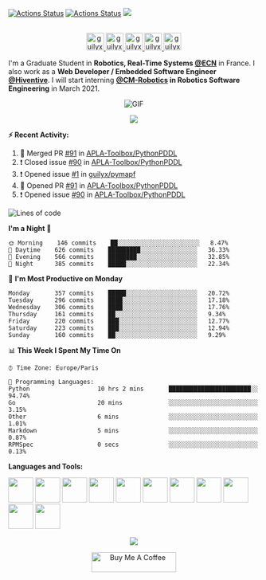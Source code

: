 [![Actions Status](https://github.com/guilyx/guilyx/workflows/wakatime-stats/badge.svg)](https://github.com/guilyx/guilyx/actions)
[![Actions Status](https://github.com/guilyx/guilyx/workflows/update-gh-activity/badge.svg)](https://github.com/guilyx/guilyx/actions)
![](https://visitor-badge.glitch.me/badge?page_id=guilyx.guilyx)

<p align="center">
<br/>
<a href="https://twitter.com/spida_rwin">
  <img alt="guilyx | Twitter" width="35px" src="https://image.flaticon.com/icons/svg/2111/2111703.svg" />
</a>
<a href="https://www.linkedin.com/in/erwinlejeune-lkn">
  <img alt="guilyx's LinkdeIN" width="35px" src="https://image.flaticon.com/icons/svg/2111/2111465.svg" />
</a>
<a href="https://www.facebook.com/erwin.lejeune">
  <img alt="guilyx's Facebook" width="35px" src="https://image.flaticon.com/icons/svg/2111/2111342.svg" />
</a>
<a href="https://www.instagram.com/spid_erwin">
  <img alt="guilyx's Instagram" width="35px" src="https://image.flaticon.com/icons/svg/2111/2111421.svg" />
</a>
<a href="https://open.spotify.com/user/11147618695?si=zZFn6uAGRLyoU02lsG50GA">
  <img alt="guilyx's Spotify" width="35px" src="https://image.flaticon.com/icons/svg/2111/2111627.svg" />
</a>
</p>

I'm a Graduate Student in **Robotics, Real-Time Systems [@ECN](https://www.ec-nantes.fr)** in France. I also work as a **Web Developer / Embedded Software Engineer [@Hiventive](https://www.hiventive.com)**. I will start interning **[@CM-Robotics](https://cm-robotics.com) in Robotics Software Engineering** in March 2021.

<p align="center">
<img align="center" alt="GIF" src="https://media1.tenor.com/images/1c6140897565e34a4e98f618e220dc0d/tenor.gif?itemid=9358372" />
</p>

<p align="center">
  <img alig src="https://github-profile-trophy.vercel.app/?username=guilyx&column=6&rank=SSS,SS,S,AAA,AA,A,B,C" />
</p>


**:zap: Recent Activity:**

<!--START_SECTION:activity-->
1. 🎉 Merged PR [#91](https://github.com/APLA-Toolbox/PythonPDDL/pull/91) in [APLA-Toolbox/PythonPDDL](https://github.com/APLA-Toolbox/PythonPDDL)
2. ❗️ Closed issue [#90](https://github.com/APLA-Toolbox/PythonPDDL/issues/90) in [APLA-Toolbox/PythonPDDL](https://github.com/APLA-Toolbox/PythonPDDL)
3. ❗️ Opened issue [#1](https://github.com/guilyx/pymapf/issues/1) in [guilyx/pymapf](https://github.com/guilyx/pymapf)
4. 💪 Opened PR [#91](https://github.com/APLA-Toolbox/PythonPDDL/pull/91) in [APLA-Toolbox/PythonPDDL](https://github.com/APLA-Toolbox/PythonPDDL)
5. ❗️ Opened issue [#90](https://github.com/APLA-Toolbox/PythonPDDL/issues/90) in [APLA-Toolbox/PythonPDDL](https://github.com/APLA-Toolbox/PythonPDDL)
<!--END_SECTION:activity-->

<!--START_SECTION:waka-->
![Lines of code](https://img.shields.io/badge/From%20Hello%20World%20I%27ve%20Written-5.0%20million%20lines%20of%20code-blue)

**I'm a Night 🦉** 

```text
🌞 Morning    146 commits    ██░░░░░░░░░░░░░░░░░░░░░░░   8.47% 
🌆 Daytime    626 commits    █████████░░░░░░░░░░░░░░░░   36.33% 
🌃 Evening    566 commits    ████████░░░░░░░░░░░░░░░░░   32.85% 
🌙 Night      385 commits    █████░░░░░░░░░░░░░░░░░░░░   22.34%

```
📅 **I'm Most Productive on Monday** 

```text
Monday       357 commits    █████░░░░░░░░░░░░░░░░░░░░   20.72% 
Tuesday      296 commits    ████░░░░░░░░░░░░░░░░░░░░░   17.18% 
Wednesday    306 commits    ████░░░░░░░░░░░░░░░░░░░░░   17.76% 
Thursday     161 commits    ██░░░░░░░░░░░░░░░░░░░░░░░   9.34% 
Friday       220 commits    ███░░░░░░░░░░░░░░░░░░░░░░   12.77% 
Saturday     223 commits    ███░░░░░░░░░░░░░░░░░░░░░░   12.94% 
Sunday       160 commits    ██░░░░░░░░░░░░░░░░░░░░░░░   9.29%

```


📊 **This Week I Spent My Time On** 

```text
⌚︎ Time Zone: Europe/Paris

💬 Programming Languages: 
Python                   10 hrs 2 mins       ███████████████████████░░   94.74% 
Go                       20 mins             ░░░░░░░░░░░░░░░░░░░░░░░░░   3.15% 
Other                    6 mins              ░░░░░░░░░░░░░░░░░░░░░░░░░   1.01% 
Markdown                 5 mins              ░░░░░░░░░░░░░░░░░░░░░░░░░   0.87% 
RPMSpec                  0 secs              ░░░░░░░░░░░░░░░░░░░░░░░░░   0.13%

```


<!--END_SECTION:waka-->

**Languages and Tools:**  

<code><img height="50" src="https://image.flaticon.com/icons/svg/2861/2861557.svg"></code>
<code><img height="50" src="https://image.flaticon.com/icons/svg/3190/3190604.svg"></code>
<code><img height="50" src="https://image.flaticon.com/icons/svg/2942/2942156.svg"></code>
<code><img height="50" src="https://img.icons8.com/color/48/000000/golang.png"></code>
<code><img height="50" src="https://image.flaticon.com/icons/svg/1628/1628182.svg"></code>
<code><img height="50" src="https://image.flaticon.com/icons/png/512/2085/2085061.png"></code>
<code><img height="50" src="https://image.flaticon.com/icons/svg/2535/2535543.svg"></code>
<code><img height="50" src="https://cdn.icon-icons.com/icons2/1508/PNG/512/matlab_104289.png"></code>
<code><img height="50" src="https://image.flaticon.com/icons/svg/2721/2721297.svg"></code>
<code><img height="50" src="https://image.flaticon.com/icons/svg/752/752605.svg"></code>
<code><img height="50" src="https://image.flaticon.com/icons/svg/1680/1680899.svg"></code>

<p align="center">
<img align="center" src="https://github-readme-stats.vercel.app/api?username=guilyx&show_icons=true&hide_border=true">
</p>

<p align="center">
<a href="https://www.buymeacoffee.com/dq01aOE" target="_blank"><img src="https://cdn.buymeacoffee.com/buttons/default-red.png" alt="Buy Me A Coffee" height="40" width="170" ></a>
</p>
